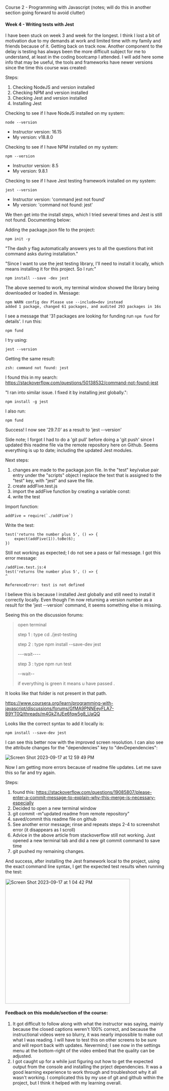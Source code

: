 Course 2 - Programming with Javascript (notes; will do this in another section going forward to avoid clutter)

#### Week 4 - Writing tests with Jest

I have been stuck on week 3 and week for the longest. I think I lost a bit of motivation due to my demands at work and limited time with my family and friends because of it. Getting back on track now. Another component to the delay is testing has always been the more difficult subject for me to understand, at least in the coding bootcamp I attended. I will add here some info that may be useful, the tools and frameworks have newer versions since the time this course was created: 

Steps:
1. Checking NodeJS and version installed
2. Checking NPM and version installed
3. Checking Jest and version installed
4. Installing Jest

Checking to see if I have NodeJS installed on my system:

```
node --version
```
- Instructor version: 16.15
- My version: v18.8.0


Checking to see if I have NPM installed on my system:

```
npm --version
```

- Instructor version: 8.5
- My version: 9.8.1

Checking to see if I have Jest testing framework installed on my system:

```
jest --version
```

- Instructor version: 'command jest not found'
- My version: 'command not found: jest'

We then get into the install steps, which I tried several times and Jest is still not found. Documenting below:

Adding the package.json file to the project:

```
npm init -y
```

"The dash y flag automatically answers yes to all the questions that init command asks during installation."

"Since I want to use the jest testing library, I'll need to install it locally, which means installing it for this project. So I run:"

```
npm install --save -dev jest
```

The above seemed to work, my terminal window showed the library being downloaded or loaded in. Message:

```
npm WARN config dev Please use --include=dev instead
added 1 package, changed 61 packages, and audited 293 packages in 16s
```

I see a message that '31 packages are looking for funding run `npm fund` for details'. I run this:

```
npm fund
```

I try using:

```
jest --version
```

Getting the same result:

```
zsh: command not found: jest
```

I found this in my search:
https://stackoverflow.com/questions/50138532/command-not-found-jest

"I ran into similar issue. I fixed it by installing jest globally.":

```
npm install -g jest
```

I also run:

```
npm fund
```

Success! I now see '29.7.0' as a result to 'jest --version'

Side note; I forgot I had to do a 'git pull' before doing a 'git push' since I updated this readme file via the remote repository here on Github. Seems everything is up to date; including the updated Jest modules.

Next steps:
1. changes are made to the package.json file. In the "test" key/value pair entry under the "scripts" object I replace the text that is assigned to the "test" key, with "jest" and save the file.
2. create addFive.test.js
3. import the addFive function by creating a variable const:
4. write the test

Import function:

```
addFive = require(`./addFive`)
```

Write the test:

```
test('returns the number plus 5', () => {
    expect(addFive(1)).toBe(6);
})
```

Still not working as expected; I do not see a pass or fail message. I got this error message:

```
/addFive.test.js:4
test('returns the number plus 5', () => {
^

ReferenceError: test is not defined
```

I believe this is because I installed Jest globally and still need to install it correctly locally. Even though I'm now returning a version number as a result for the 'jest --version' command, it seems something else is missing.

Seeing this on the discussion forums: 

> open terminal 
> 
> step 1 : type cd ./jest-testing
> 
> step 2 :  type npm install --save-dev jest 
> 
> ---wait----
> 
> step 3 : type npm run test 
> 
> --wait--
> 
> if everything is green it means u have passed .

It looks like that folder is not present in that path. 

https://www.coursera.org/learn/programming-with-javascript/discussions/forums/GfMA9PNNEeyFLA7-B9YT0Q/threads/m4GkZjtJEe6fqw5g8_UaQQ

Looks like the correct syntax to add it locally is:

```
npm install --save-dev jest
```

I can see this better now with the improved screen resolution. I can also see the attribute changes for the "dependencies" key to "devDependencies":

![Screen Shot 2023-09-17 at 12 59 49 PM](https://github.com/Mattx2k1/Meta-Front-End-Developer/assets/44537080/c8b4e15b-3d07-4fd0-8134-a974fa878eee)


Now I am getting more errors because of readme file updates. Let me save this so far and try again.

Steps:
1. found this: https://stackoverflow.com/questions/19085807/please-enter-a-commit-message-to-explain-why-this-merge-is-necessary-especially
2. Decided to open a new terminal window
3. git commit -m"updated readme from remote repository"
4. saved/commit this readme file on github
5. See another error message; rinse and repeats steps 2-4 to screenshot error (it disappears as I scroll)
6. Advice in the above article from stackoverflow still not working. Just opened a new terminal tab and did a new git commit command to save time
7. git pushed my remaining changes.

And success, after installing the Jest framework local to the project, using the exact command line syntax, I get the expected test results when running the test:

<img width="395" alt="Screen Shot 2023-09-17 at 1 04 42 PM" src="https://github.com/Mattx2k1/Meta-Front-End-Developer/assets/44537080/22e5b35f-2e13-45c0-9315-d3c76d6fc34f">


#### Feedback on this module/section of the course:
1. It got difficult to follow along with what the instructor was saying, mainly because the closed captions weren't 100% correct, and because the instructional videos were so blurry, it was nearly impossible to make out what I was reading. I will have to test this on other screens to be sure and will report back with updates. Nevermind; I see now in the settings menu at the bottom-right of the video embed that the quality can be adjusted. 
2. I got caught up for a while just figuring out how to get the expected output from the console and installing the prject dependencies. It was a good learning experience to work through and troubleshoot why it all wasn't working. I complicated this by my use of git and github within the project, but I think it helped with my learning overall.

